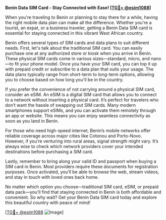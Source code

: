 **Benin Data SIM Card - Stay Connected with Ease! [[TG💪+ @esim1088](https://t.me/s/esim1088)]**

When you're traveling to Benin or planning to stay there for a while, having the right mobile data plan can make all the difference. Whether you're a tourist, an expat, or a business traveler, getting a Benin Data SIM card is essential for staying connected in this vibrant West African country.

Benin offers several types of SIM cards and data plans to suit different needs. First, let's talk about the traditional SIM card. You can easily purchase one at any authorized store or kiosk when you arrive in Benin. These physical SIM cards come in various sizes—standard, micro, and nano—to fit your phone model. Once you have your SIM card, you can top it up with prepaid credit or subscribe to a data plan that suits your usage. The data plans typically range from short-term to long-term options, allowing you to choose based on how long you'll be in the country.

If you prefer the convenience of not carrying around a physical SIM card, consider an eSIM. An eSIM is a digital SIM card that allows you to connect to a network without inserting a physical card. It’s perfect for travelers who don’t want the hassle of swapping out SIM cards. Many modern smartphones support eSIMs, and you can activate them remotely through an app or website. This means you can enjoy seamless connectivity as soon as you land in Benin.

For those who need high-speed internet, Benin’s mobile networks offer reliable coverage across major cities like Cotonou and Porto-Novo. However, if you’re venturing into rural areas, signal strength might vary. It’s always wise to check which network providers cover your intended destinations before purchasing a SIM card.

Lastly, remember to bring along your valid ID and passport when buying a SIM card in Benin. Most providers require these documents for registration purposes. Once activated, you’ll be able to browse the web, stream videos, and stay in touch with loved ones back home.

No matter which option you choose—traditional SIM card, eSIM, or prepaid data pack—you’ll find that staying connected in Benin is both affordable and convenient. So why wait? Get your Benin Data SIM card today and explore this beautiful country with peace of mind!

[[TG💪+ @esim1088](https://t.me/s/esim1088) ![Image](https://i.postimg.cc/Y0z9fWf4/image.png)]